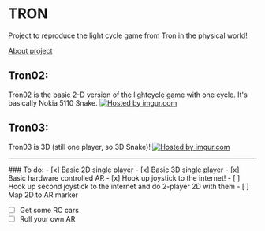 TRON
====

Project to reproduce the light cycle game from Tron in the physical world!

<a href="http://work.scottis.me/tron/">About project</a>

## Tron02:
Tron02 is the basic 2-D version of the lightcycle game with one cycle. It's basically Nokia 5110 Snake.
<a href="http://imgur.com/fFhqtwT"><img src="http://i.imgur.com/fFhqtwT.png" title="Hosted by imgur.com" /></a>

## Tron03:
Tron03 is 3D (still one player, so 3D Snake)!
<a href="http://imgur.com/4CteIeE"><img src="http://i.imgur.com/4CteIeE.png" title="Hosted by imgur.com" /></a>


<hr>
### To do:
- [x] Basic 2D single player
- [x] Basic 3D single player
- [x] Basic hardware controlled AR
- [x] Hook up joystick to the internet!
- [ ] Hook up second joystick to the internet and do 2-player 2D with them
- [ ] Map 2D to AR marker

- [ ] Get some RC cars
- [ ] Roll your own AR
